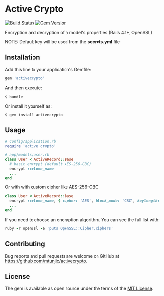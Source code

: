 # Active Crypto

[![Build Status](https://travis-ci.org/mtunjic/activecrypto.svg?branch=master)](https://travis-ci.org/mtunjic/activecrypto)
[![Gem Version](https://badge.fury.io/rb/activecrypto.svg)](https://badge.fury.io/rb/activecrypto)

Encryption and decryption of a model's properties (Rails 4.1+, OpenSSL)

NOTE: Default key will be used from the **secrets.yml** file

## Installation

Add this line to your application's Gemfile:

```ruby
gem 'activecrypto'
```

And then execute:

    $ bundle

Or install it yourself as:

    $ gem install activecrypto

## Usage

```ruby
# config/application.rb
require 'active_crypto' 
```

```ruby
# app/models/user.rb
class User < ActiveRecord::Base
  # basic encrypt (default AES-256-CBC)
  encrypt :column_name
  ...
end
```

Or with with custom cipher like AES-256-CBC 

```ruby
class User < ActiveRecord::Base
  encrypt :column_name, { cipher: 'AES', block_mode: 'CBC', keylength: 256 }
  ...
end
```

If you need to choose an encryption algorithm. You can see the full list with:

```ruby
ruby -r openssl -e 'puts OpenSSL::Cipher.ciphers'
```

## Contributing

Bug reports and pull requests are welcome on GitHub at https://github.com/mtunjic/activecrypto.


## License

The gem is available as open source under the terms of the [MIT License](http://opensource.org/licenses/MIT).

